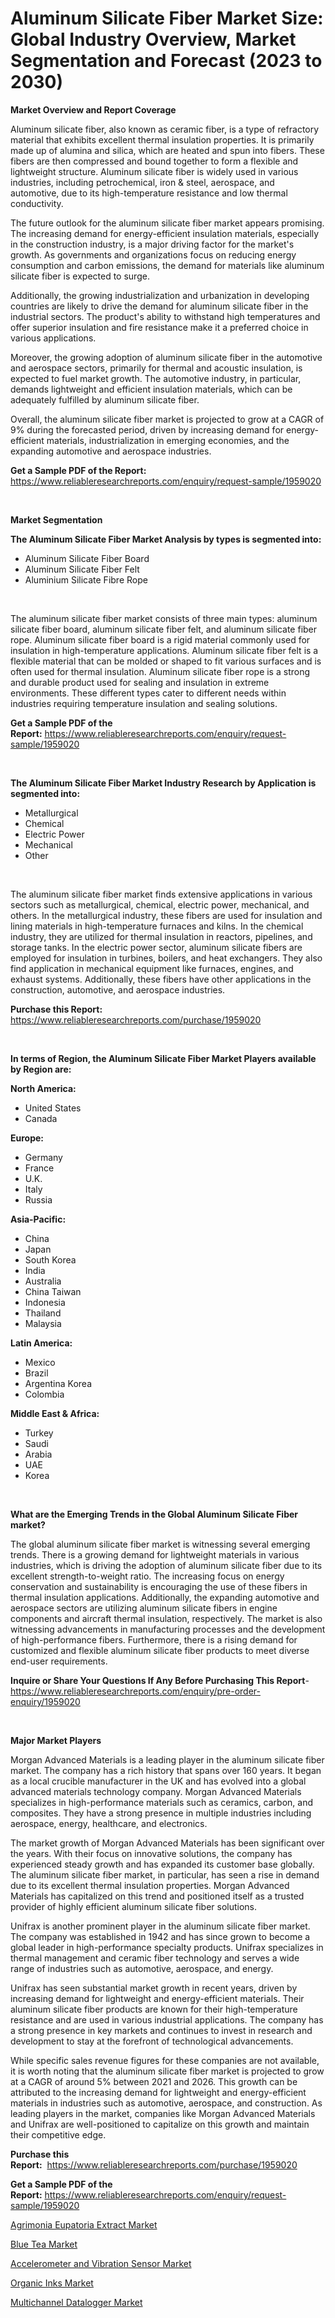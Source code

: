 <p><h1>Aluminum Silicate Fiber Market Size: Global Industry Overview, Market Segmentation and Forecast (2023 to 2030)</h1></p><p><strong>Market Overview and Report Coverage</strong></p>
<p><p>Aluminum silicate fiber, also known as ceramic fiber, is a type of refractory material that exhibits excellent thermal insulation properties. It is primarily made up of alumina and silica, which are heated and spun into fibers. These fibers are then compressed and bound together to form a flexible and lightweight structure. Aluminum silicate fiber is widely used in various industries, including petrochemical, iron & steel, aerospace, and automotive, due to its high-temperature resistance and low thermal conductivity.</p><p>The future outlook for the aluminum silicate fiber market appears promising. The increasing demand for energy-efficient insulation materials, especially in the construction industry, is a major driving factor for the market's growth. As governments and organizations focus on reducing energy consumption and carbon emissions, the demand for materials like aluminum silicate fiber is expected to surge.</p><p>Additionally, the growing industrialization and urbanization in developing countries are likely to drive the demand for aluminum silicate fiber in the industrial sectors. The product's ability to withstand high temperatures and offer superior insulation and fire resistance make it a preferred choice in various applications.</p><p>Moreover, the growing adoption of aluminum silicate fiber in the automotive and aerospace sectors, primarily for thermal and acoustic insulation, is expected to fuel market growth. The automotive industry, in particular, demands lightweight and efficient insulation materials, which can be adequately fulfilled by aluminum silicate fiber.</p><p>Overall, the aluminum silicate fiber market is projected to grow at a CAGR of 9% during the forecasted period, driven by increasing demand for energy-efficient materials, industrialization in emerging economies, and the expanding automotive and aerospace industries.</p></p>
<p><strong>Get a Sample PDF of the Report:</strong> <a href="https://www.reliableresearchreports.com/enquiry/request-sample/1959020">https://www.reliableresearchreports.com/enquiry/request-sample/1959020</a></p>
<p>&nbsp;</p>
<p><strong>Market Segmentation</strong></p>
<p><strong>The Aluminum Silicate Fiber Market Analysis by types is segmented into:</strong></p>
<p><ul><li>Aluminum Silicate Fiber Board</li><li>Aluminum Silicate Fiber Felt</li><li>Aluminium Silicate Fibre Rope</li></ul></p>
<p>&nbsp;</p>
<p><p>The aluminum silicate fiber market consists of three main types: aluminum silicate fiber board, aluminum silicate fiber felt, and aluminum silicate fiber rope. Aluminum silicate fiber board is a rigid material commonly used for insulation in high-temperature applications. Aluminum silicate fiber felt is a flexible material that can be molded or shaped to fit various surfaces and is often used for thermal insulation. Aluminum silicate fiber rope is a strong and durable product used for sealing and insulation in extreme environments. These different types cater to different needs within industries requiring temperature insulation and sealing solutions.</p></p>
<p><strong>Get a Sample PDF of the Report:</strong>&nbsp;<a href="https://www.reliableresearchreports.com/enquiry/request-sample/1959020">https://www.reliableresearchreports.com/enquiry/request-sample/1959020</a></p>
<p>&nbsp;</p>
<p><strong>The Aluminum Silicate Fiber Market Industry Research by Application is segmented into:</strong></p>
<p><ul><li>Metallurgical</li><li>Chemical</li><li>Electric Power</li><li>Mechanical</li><li>Other</li></ul></p>
<p>&nbsp;</p>
<p><p>The aluminum silicate fiber market finds extensive applications in various sectors such as metallurgical, chemical, electric power, mechanical, and others. In the metallurgical industry, these fibers are used for insulation and lining materials in high-temperature furnaces and kilns. In the chemical industry, they are utilized for thermal insulation in reactors, pipelines, and storage tanks. In the electric power sector, aluminum silicate fibers are employed for insulation in turbines, boilers, and heat exchangers. They also find application in mechanical equipment like furnaces, engines, and exhaust systems. Additionally, these fibers have other applications in the construction, automotive, and aerospace industries.</p></p>
<p><strong>Purchase this Report:</strong>&nbsp; <a href="https://www.reliableresearchreports.com/purchase/1959020">https://www.reliableresearchreports.com/purchase/1959020</a></p>
<p>&nbsp;</p>
<p><strong>In terms of Region, the Aluminum Silicate Fiber Market Players available by Region are:</strong></p>
<p>
    <p> <strong> North America: </strong>
        <ul>
            <li>United States</li>
            <li>Canada</li>
        </ul>
        </p> 
    <p> <strong> Europe: </strong>
        <ul>
            <li>Germany</li>
            <li>France</li>
            <li>U.K.</li>
            <li>Italy</li>
            <li>Russia</li>
        </ul>
        </p> 
    <p> <strong> Asia-Pacific: </strong>
        <ul>
            <li>China</li>
            <li>Japan</li>
            <li>South Korea</li>
            <li>India</li>
            <li>Australia</li>
            <li>China Taiwan</li>
            <li>Indonesia</li>
            <li>Thailand</li>
            <li>Malaysia</li>
        </ul>
        </p> 
    <p> <strong> Latin America: </strong>
        <ul>
            <li>Mexico</li>
            <li>Brazil</li>
            <li>Argentina Korea</li>
            <li>Colombia</li>
        </ul>
        </p> 
    <p> <strong> Middle East & Africa: </strong>
        <ul>
            <li>Turkey</li>
            <li>Saudi</li>
            <li>Arabia</li>
            <li>UAE</li>
            <li>Korea</li>
        </ul>
    </p>
    </p>
<p>&nbsp;</p>
<p><strong>What are the Emerging Trends in the Global Aluminum Silicate Fiber market?</strong></p>
<p><p>The global aluminum silicate fiber market is witnessing several emerging trends. There is a growing demand for lightweight materials in various industries, which is driving the adoption of aluminum silicate fiber due to its excellent strength-to-weight ratio. The increasing focus on energy conservation and sustainability is encouraging the use of these fibers in thermal insulation applications. Additionally, the expanding automotive and aerospace sectors are utilizing aluminum silicate fibers in engine components and aircraft thermal insulation, respectively. The market is also witnessing advancements in manufacturing processes and the development of high-performance fibers. Furthermore, there is a rising demand for customized and flexible aluminum silicate fiber products to meet diverse end-user requirements.</p></p>
<p><strong>Inquire or Share Your Questions If Any Before Purchasing This Report</strong>- <a href="https://www.reliableresearchreports.com/enquiry/pre-order-enquiry/1959020">https://www.reliableresearchreports.com/enquiry/pre-order-enquiry/1959020</a></p>
<p>&nbsp;</p>
<p><strong>Major Market Players</strong></p>
<p><p>Morgan Advanced Materials is a leading player in the aluminum silicate fiber market. The company has a rich history that spans over 160 years. It began as a local crucible manufacturer in the UK and has evolved into a global advanced materials technology company. Morgan Advanced Materials specializes in high-performance materials such as ceramics, carbon, and composites. They have a strong presence in multiple industries including aerospace, energy, healthcare, and electronics.</p><p>The market growth of Morgan Advanced Materials has been significant over the years. With their focus on innovative solutions, the company has experienced steady growth and has expanded its customer base globally. The aluminum silicate fiber market, in particular, has seen a rise in demand due to its excellent thermal insulation properties. Morgan Advanced Materials has capitalized on this trend and positioned itself as a trusted provider of highly efficient aluminum silicate fiber solutions.</p><p>Unifrax is another prominent player in the aluminum silicate fiber market. The company was established in 1942 and has since grown to become a global leader in high-performance specialty products. Unifrax specializes in thermal management and ceramic fiber technology and serves a wide range of industries such as automotive, aerospace, and energy.</p><p>Unifrax has seen substantial market growth in recent years, driven by increasing demand for lightweight and energy-efficient materials. Their aluminum silicate fiber products are known for their high-temperature resistance and are used in various industrial applications. The company has a strong presence in key markets and continues to invest in research and development to stay at the forefront of technological advancements.</p><p>While specific sales revenue figures for these companies are not available, it is worth noting that the aluminum silicate fiber market is projected to grow at a CAGR of around 5% between 2021 and 2026. This growth can be attributed to the increasing demand for lightweight and energy-efficient materials in industries such as automotive, aerospace, and construction. As leading players in the market, companies like Morgan Advanced Materials and Unifrax are well-positioned to capitalize on this growth and maintain their competitive edge.</p></p>
<p><strong>Purchase this Report:</strong>&nbsp;&nbsp;<a href="https://www.reliableresearchreports.com/purchase/1959020">https://www.reliableresearchreports.com/purchase/1959020</a></p>
<p></p>
<p><strong>Get a Sample PDF of the Report:</strong>&nbsp;<a href="https://www.reliableresearchreports.com/enquiry/request-sample/1959020">https://www.reliableresearchreports.com/enquiry/request-sample/1959020</a></p>
<p><p><a href="https://github.com/ChiragRp1/Market-Research-Report-List-1/blob/main/agrimonia-eupatoria-extract-market.md">Agrimonia Eupatoria Extract Market</a></p><p><a href="https://medium.com/@jewelmohr/decoding-blue-tea-market-metrics-market-share-trends-and-growth-patterns-8f97a21870b5">Blue Tea Market</a></p><p><a href="https://medium.com/@timothychapman46/accelerometer-and-vibration-sensor-market-insight-market-trends-growth-forecasted-from-2023-to-62e8a6587c7d">Accelerometer and Vibration Sensor Market</a></p><p><a href="https://github.com/BryceTownsendr/Market-Research-Report-List-2/blob/main/organic-inks-market.md">Organic Inks Market</a></p><p><a href="https://medium.com/@elzaziemann1943/multichannel-datalogger-market-exploring-market-share-market-trends-and-future-growth-cb374775a999">Multichannel Datalogger Market</a></p></p>